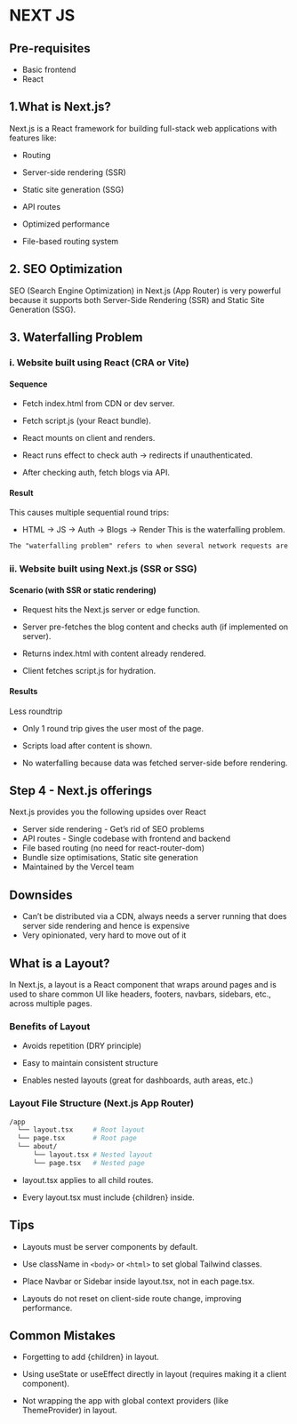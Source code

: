 # NEXT JS

## Pre-requisites

- Basic frontend
- React

## 1.What is Next.js?

Next.js is a React framework for building full-stack web applications with features like:

- Routing

- Server-side rendering (SSR)

- Static site generation (SSG)

- API routes

- Optimized performance

- File-based routing system

## 2. SEO Optimization

SEO (Search Engine Optimization) in Next.js (App Router) is very powerful because it supports both Server-Side Rendering (SSR) and Static Site Generation (SSG).

## 3. Waterfalling Problem

### i. Website built using React (CRA or Vite)

#### Sequence

- Fetch index.html from CDN or dev server.

- Fetch script.js (your React bundle).

- React mounts on client and renders.

- React runs effect to check auth → redirects if unauthenticated.

- After checking auth, fetch blogs via API.

#### Result

This causes multiple sequential round trips:

- HTML → JS → Auth → Blogs → Render
This is the waterfalling problem.

```md
The "waterfalling problem" refers to when several network requests are made sequentially, leading to slower page loads. In client-rendered React apps, data like authentication state and blog content are often fetched after JS loads, creating delays.
```

### ii. Website built using Next.js (SSR or SSG)

#### Scenario (with SSR or static rendering)

- Request hits the Next.js server or edge function.

- Server pre-fetches the blog content and checks auth (if implemented on server).

- Returns index.html with content already rendered.

- Client fetches script.js for hydration.

#### Results

Less roundtrip

- Only 1 round trip gives the user most of the page.

- Scripts load after content is shown.

- No waterfalling because data was fetched server-side before rendering.

## Step 4 - Next.js offerings

Next.js provides you the following upsides over React

- Server side rendering - Get’s rid of SEO problems
- API routes - Single codebase with frontend and backend
- File based routing (no need for react-router-dom)
- Bundle size optimisations, Static site generation
- Maintained by the Vercel team

## Downsides

- Can’t be distributed via a CDN, always needs a server running that does server side rendering and hence is expensive
- Very opinionated, very hard to move out of it

## What is a Layout?

In Next.js, a layout is a React component that wraps around pages and is used to share common UI like headers, footers, navbars, sidebars, etc., across multiple pages.

### Benefits of Layout

- Avoids repetition (DRY principle)

- Easy to maintain consistent structure

- Enables nested layouts (great for dashboards, auth areas, etc.)

### Layout File Structure (Next.js App Router)

```bash
/app
  └── layout.tsx     # Root layout
  └── page.tsx       # Root page
  └── about/
      └── layout.tsx # Nested layout
      └── page.tsx   # Nested page
```

- layout.tsx applies to all child routes.

- Every layout.tsx must include {children} inside.

## Tips

- Layouts must be server components by default.

- Use className in `<body>` or `<html>` to set global Tailwind classes.

- Place Navbar or Sidebar inside layout.tsx, not in each page.tsx.

- Layouts do not reset on client-side route change, improving performance.

## Common Mistakes

- Forgetting to add {children} in layout.

- Using useState or useEffect directly in layout (requires making it a client component).

- Not wrapping the app with global context providers (like ThemeProvider) in layout.
